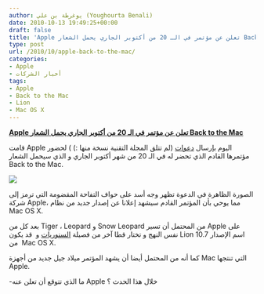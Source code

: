 ```yaml
---
author: يوغرطة بن علي (Youghourta Benali)
date: 2010-10-13 19:49:25+00:00
draft: false
title: 'Apple تعلن عن مؤتمر في الـ 20 من أكتوبر الجاري يحمل الشعار Back to the Mac '
type: post
url: /2010/10/apple-back-to-the-mac/
categories:
- Apple
- أخبار الشركات
tags:
- Apple
- Back to the Mac
- Lion
- Mac OS X
---
```


**[Apple تعلن عن مؤتمر في الـ 20 من أكتوبر الجاري يحمل الشعار Back to the Mac](https://www.it-scoop.com/2010/10/apple-back-to-the-mac/)**




قامت Apple اليوم بإرسال [دعوات](http://www.engadget.com/2010/10/13/apple-to-hold-media-event-october-20th-well-be-there-live/) (لم تتلق المجلة التقنية نسخة منها :) ) لحضور مؤتمرها القادم الذي تحضر له في الـ 20 من شهر أكتوبر الجاري و الذي سيحمل الشعار Back to the Mac.




[![](http://www.blogcdn.com/www.engadget.com/media/2010/10/mainimage.jpg )
](https://www.it-scoop.com/2010/10/apple-back-to-the-mac/)




الصورة الظاهرة في الدعوة تظهر وجه أسد على حواف التفاحة المقضومة التي ترمز إلى شركة Apple، مما يوحي بأن المؤتمر القادم سيشهد إعلانا عن إصدار جديد من نظام Mac OS X.


بعد كل من Tiger ، Leopard و Snow Leopard من المحتمل أن تسير Apple على نفس النهج و تختار قطا آخر من فصيلة [السنوريات](http://ar.wikipedia.org/wiki/%D8%B3%D9%86%D9%88%D8%B1%D9%8A%D8%A7%D8%AA) و  قد يكون Lion اسم الإصدار 10.7  من Mac OS X.

كما أنه من المحتمل أيضا أن يشهد المؤتمر ميلاد جيل جديد من أجهزة Mac التي تنتجها Apple.

-ما الذي تتوقع أن تعلن عنه Apple خلال هذا الحدث ؟
